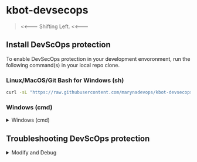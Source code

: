 # kbot-devsecops

> <<--- Shifting Left. <<---

## Install DevScOps protection

To enable DevSecOps protection in your development envoronment,
run the following command(s) in your local repo clone.

### Linux/MacOS/Git Bash for Windows (sh)

```sh
curl -sL "https://raw.githubusercontent.com/marynadevops/kbot-devsecops/main/shiftleft/install.sh" | sh
```

### Windows (cmd)

<details>
  <summary>Windows (cmd)</summary>

Delegated to mid/jun devops staff.

```cmd
@"%SystemRoot%\System32\WindowsPowerShell\v1.0\powershell.exe" -NoProfile -InputFormat None -ExecutionPolicy Bypass -Command "[System.Net.ServicePointManager]::SecurityProtocol = 3072; iex ((New-Object System.Net.WebClient).DownloadString('https://raw.githubusercontent.com/marynadevops/kbot-devsecops/main/shiftleft/install.cmd'))"
```

</details>

## Troubleshooting DevScOps protection

<details>
  <summary>Modify and Debug</summary>

### Modify and Debug

Remember, cloned repo may not match your local non-pushed changes.

```sh
cd $(git rev-parse --show-toplevel)
./shiftleft/install.sh
```

```cmd
FOR /f %%i IN ('git rev-parse --show-toplevel') DO SET GIT_REPO_ROOT=%%i
cd %GIT_REPO_ROOT%
./shiftleft/install.cmd
```

</details>
